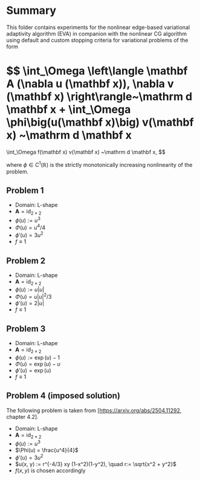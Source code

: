 # Summary

This folder contains experiments for the
nonlinear edge-based variational adaptivity algorithm (EVA)
in companion with the nonlinear CG algorithm using
default and custom stopping criteria for
variational problems of the form

$$
\int_\Omega
\left\langle
    \mathbf A (\nabla u (\mathbf x)),
    \nabla v (\mathbf x)
\right\rangle~\mathrm d \mathbf x
+
\int_\Omega
\phi\big(u(\mathbf x)\big) v(\mathbf x)
~\mathrm d \mathbf x
=
\int_\Omega
f(\mathbf x) v(\mathbf x)
~\mathrm d \mathbf x,
$$

where $\phi \in C^1(\mathbb R)$ is the
strictly monotonically increasing
nonlinearity of the problem.

## Problem 1
- Domain: L-shape
- $\mathbf A = \mathrm{id}_{2\times 2}$
- $\phi(u) := u^3$
- $\Phi(u) = u^4 / 4$
- $\phi'(u) = 3 u^2$
- $f \equiv 1$

## Problem 2
- Domain: L-shape
- $\mathbf A = \mathrm{id}_{2\times 2}$
- $\phi(u) := u |u|$
- $\Phi(u) = u |u|^2 / 3$
- $\phi'(u) = 2 |u|$
- $f \equiv 1$

## Problem 3
- Domain: L-shape
- $\mathbf A = \mathrm{id}_{2\times 2}$
- $\phi(u) := \exp (u) - 1$
- $\Phi(u) = \exp(u) - u$
- $\phi'(u) = \exp (u)$
- $f \equiv 1$

## Problem 4 (imposed solution)
The following problem is taken from
[https://arxiv.org/abs/2504.11292, chapter 4.2].

- Domain: L-shape
- $\mathbf A = \mathrm{id}_{2\times 2}$
- $\phi(u) := u^3$
- $\Phi(u) = \frac{u^4}{4}$
- $\phi'(u) = 3 u^2$
- $u(x, y) := r^{-4/3} xy (1-x^2)(1-y^2), \quad r:= \sqrt{x^2 + y^2}$
- $f(x, y)$ is chosen accordingly